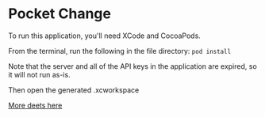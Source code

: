 # Pocket Change

To run this application, you'll need XCode and CocoaPods.

From the terminal, run the following in the file directory:
`pod install`

Note that the server and all of the API keys in the application are expired, so it will not run as-is.

Then open the generated .xcworkspace

[More deets here](https://devpost.com/software/pocket-change-rf0h1k)
